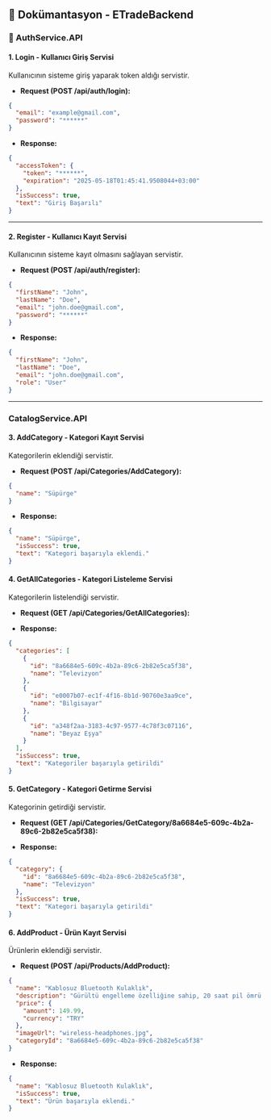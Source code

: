 ## 📘 Dokümantasyon - ETradeBackend

### 🔐 AuthService.API

#### 1. Login - Kullanıcı Giriş Servisi

Kullanıcının sisteme giriş yaparak token aldığı servistir.

- **Request (POST /api/auth/login):**

```json
{
  "email": "example@gmail.com",
  "password": "******"
}
```

- **Response:**

```json
{
  "accessToken": {
    "token": "******",
    "expiration": "2025-05-18T01:45:41.9508044+03:00"
  },
  "isSuccess": true,
  "text": "Giriş Başarılı"
}
```

---

#### 2. Register - Kullanıcı Kayıt Servisi

Kullanıcının sisteme kayıt olmasını sağlayan servistir.

- **Request (POST /api/auth/register):**

```json
{
  "firstName": "John",
  "lastName": "Doe",
  "email": "john.doe@gmail.com",
  "password": "******"
}
```

- **Response:**

```json
{
  "firstName": "John",
  "lastName": "Doe",
  "email": "john.doe@gmail.com",
  "role": "User"
}
```

---

### CatalogService.API

#### 3. AddCategory - Kategori Kayıt Servisi

Kategorilerin eklendiği servistir.

- **Request (POST /api/Categories/AddCategory):**

```json
{
  "name": "Süpürge"
}
```

- **Response:**

```json
{
  "name": "Süpürge",
  "isSuccess": true,
  "text": "Kategori başarıyla eklendi."
}
```

#### 4. GetAllCategories - Kategori Listeleme Servisi

Kategorilerin listelendiği servistir.

- **Request (GET /api/Categories/GetAllCategories):**

- **Response:**

```json
{
  "categories": [
    {
      "id": "8a6684e5-609c-4b2a-89c6-2b82e5ca5f38",
      "name": "Televizyon"
    },
    {
      "id": "e0007b07-ec1f-4f16-8b1d-90760e3aa9ce",
      "name": "Bilgisayar"
    },
    {
      "id": "a348f2aa-3183-4c97-9577-4c78f3c07116",
      "name": "Beyaz Eşya"
    }
  ],
  "isSuccess": true,
  "text": "Kategoriler başarıyla getirildi"
}
```

#### 5. GetCategory - Kategori Getirme Servisi

Kategorinin getirdiği servistir.

- **Request (GET /api/Categories/GetCategory/8a6684e5-609c-4b2a-89c6-2b82e5ca5f38):**

- **Response:**

```json
{
  "category": {
    "id": "8a6684e5-609c-4b2a-89c6-2b82e5ca5f38",
    "name": "Televizyon"
  },
  "isSuccess": true,
  "text": "Kategori başarıyla getirildi"
}
```

#### 6. AddProduct - Ürün Kayıt Servisi

Ürünlerin eklendiği servistir.

- **Request (POST /api/Products/AddProduct):**

```json
{
  "name": "Kablosuz Bluetooth Kulaklık",
  "description": "Gürültü engelleme özelliğine sahip, 20 saat pil ömrü sunan, yüksek kaliteli kulak üstü kablosuz kulaklık.",
  "price": {
    "amount": 149.99,
    "currency": "TRY"
  },
  "imageUrl": "wireless-headphones.jpg",
  "categoryId": "8a6684e5-609c-4b2a-89c6-2b82e5ca5f38"
}
```

- **Response:**

```json
{
  "name": "Kablosuz Bluetooth Kulaklık",
  "isSuccess": true,
  "text": "Ürün başarıyla eklendi."
}
```
